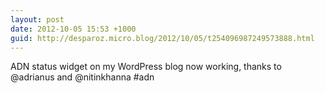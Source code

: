 ```yaml
---
layout: post
date: 2012-10-05 15:53 +1000
guid: http://desparoz.micro.blog/2012/10/05/t254096987249573888.html
---
```

ADN status widget on my WordPress blog now working, thanks to @adrianus and @nitinkhanna #adn
